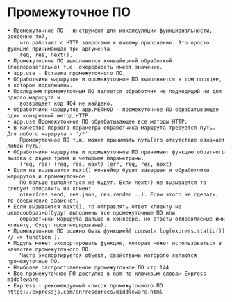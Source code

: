# Промежуточное ПО

	• Промежуточное ПО - инструмент для инкапсуляции функциональности, особенно той,
		что работает с HTTP запросами к вашему приложению. Это просто функция принимающая три аргумента
		req, res, next().
	• Промежутосное ПО выполняется конвейерной обработкой (последовательно) т.е. очередность имеет значение.
	• app.use - Вставка промежуточного ПО.
	• Обработчики маршрутов и промежуточное ПО выполняется в том порядке, в котором подключены.
	• Последним промежуточным ПО является обработчик не подходящий ни для одного маршрута и 
		возвращает код 404 не найдено.
	• Обработчики маршрутов app.METHOD - промежуточное ПО обрабатывающее один конкретный метод HTTP.
	• app.use Промежуточное ПО обрабатывающее все методы HTTP.
	• В качестве первого параметра обработчика маршрута требуется путь. Для любого маршрута - '/*'
		Промежуточное ПО т.ж. может принимать путь(его отсутствие означает любой путь)
	• Обработчики маршрутов и промежуточное ПО принимают функцию обратного вызова с двумя тремя и четырьмя параметрами.
		(req, res) (req, res, next) (err, req, res, next)   
	• Если не вызывается next() конвейер будет завершен и обработчики маршрутов и промежуточное 
		ПО больше выполняться не будут. Если next() не вызывается то следует отправить на клиент 
		ответ(res.send, res.json, res.render ..). Если этого не сделать, то соединение зависнет.
	• Если вызывается next(), то отправлять ответ клиенту не целесообразно(будут выполнены все промежуточные ПО или
		обработчики маршрута дальше в конвеере, но ответы отправляемые ими клиенту, будут проигнорированы).
	• Промежуточное ПО должно быть функцией( console.log(express.static()) // => function ).
	• Модуль может экспортировать функцию, которая может использоваться в качестве промежуточного ПО.
		Часто экспортируется объект, свойствами которого являются промежуточные ПО.
	• Наиболее распространенное промежуточное ПО стр.144
	• Все промежуточное ПО доступно в npm по ключевым словам Express middleware.
	• Express - рекомендуемый список промежуточного ПО https://expressjs.com/en/resources/middleware.html